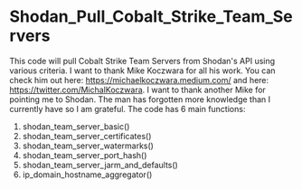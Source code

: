 # Shodan_Pull_Cobalt_Strike_Team_Servers
This code will pull Cobalt Strike Team Servers from Shodan's API using various criteria.
I want to thank Mike Koczwara for all his work. You can check him out here: https://michaelkoczwara.medium.com/ and here: https://twitter.com/MichalKoczwara. 
I want to thank another Mike for pointing me to Shodan. The man has forgotten more knowledge than I currently have so I am grateful.
The code has 6 main functions:
  1. shodan_team_server_basic()
  2. shodan_team_server_certificates()
  3. shodan_team_server_watermarks()
  4. shodan_team_server_port_hash()
  5. shodan_team_server_jarm_and_defaults()
  6. ip_domain_hostname_aggregator()
